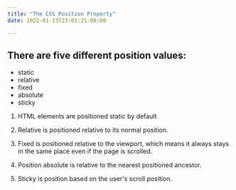 ```yaml
---
title: "The CSS Position Property"
date: 2022-01-13T23:01:21-08:00

---
```

## There are five different  position values:

- static
- relative
- fixed
- absolute
- sticky

1. HTML elements are positioned static by default

2. Relative is positioned relative to its normal position.

3. Fixed is positioned relative to the viewport, which means it always stays in the same place even if the page is scrolled.

4. Position absolute is relative to the nearest positioned ancestor.

5. Sticky is position based on the user's scroll position.
